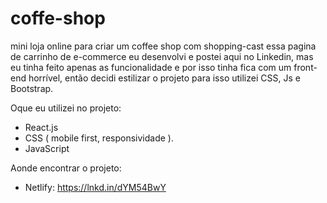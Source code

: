 # coffe-shop
mini loja online para criar um coffee shop com shopping-cast
essa pagina de carrinho de e-commerce eu desenvolvi e postei 
aqui no Linkedin, mas eu tinha feito apenas as funcionalidade
e por isso tinha fica com um front-end horrível, então decidi
estilizar o projeto para isso utilizei CSS, Js e Bootstrap.


Oque eu utilizei no projeto:
- React.js
- CSS ( mobile first, responsividade ).
- JavaScript

Aonde encontrar o projeto:
- Netlify: https://lnkd.in/dYM54BwY
